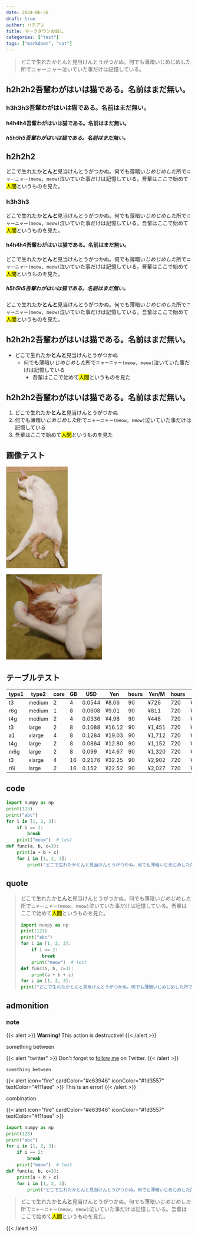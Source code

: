 ```yaml
---
date: 2024-06-30
draft: true
author: ハチアン
title: マークダウンお試し
categories: ["test"]
tags: ["markdown", "cat"]
---
```


> どこで生れたかとんと見当けんとうがつかぬ。何でも薄暗いじめじめした所でニャーニャー泣いていた事だけは記憶している。

## h2h2h2吾輩わがはいは猫である。名前はまだ無い。

### h3h3h3吾輩わがはいは猫である。名前はまだ無い。

#### h4h4h4吾輩わがはいは猫である。名前はまだ無い。

##### h5h5h5吾輩わがはいは猫である。名前はまだ無い。

## h2h2h2

どこで生れたか**とんと**見当けんとうがつかぬ。何でも薄暗い*じめじめした*所で`ニャーニャー(meow, meow)`泣いていた事だけは記憶している。吾輩はここで始めて<mark>人間</mark>というものを見た。

### h3h3h3

どこで生れたか**とんと**見当けんとうがつかぬ。何でも薄暗い*じめじめした*所で`ニャーニャー(meow, meow)`泣いていた事だけは記憶している。吾輩はここで始めて<mark>人間</mark>というものを見た。

#### h4h4h4吾輩わがはいは猫である。名前はまだ無い。

どこで生れたか**とんと**見当けんとうがつかぬ。何でも薄暗い*じめじめした*所で`ニャーニャー(meow, meow)`泣いていた事だけは記憶している。吾輩はここで始めて<mark>人間</mark>というものを見た。

##### h5h5h5吾輩わがはいは猫である。名前はまだ無い。

どこで生れたか**とんと**見当けんとうがつかぬ。何でも薄暗い*じめじめした*所で`ニャーニャー(meow, meow)`泣いていた事だけは記憶している。吾輩はここで始めて<mark>人間</mark>というものを見た。

## h2h2h2吾輩わがはいは猫である。名前はまだ無い。

- どこで生れたか**とんと**見当けんとうがつかぬ
    - 何でも薄暗い*じめじめした*所で`ニャーニャー(meow, meow)`泣いていた事だけは記憶している
        - 吾輩はここで始めて<mark>人間</mark>というものを見た


## h2h2h2吾輩わがはいは猫である。名前はまだ無い。

1. どこで生れたか**とんと**見当けんとうがつかぬ
1. 何でも薄暗い*じめじめした*所で`ニャーニャー(meow, meow)`泣いていた事だけは記憶している
1. 吾輩はここで始めて<mark>人間</mark>というものを見た

## 画像テスト

![alt text](image-1.png)

![alt text](image-2.png)

## テーブルテスト

| type1 | type2  | core | GB | USD    | Yen    | hours | Yen/M  | hours | Yen/M   |
| ----- | ------ | ---- | -- | ------ | ------ | ----- | ------ | ----- | ------- |
| t3    | medium | 2    | 4  | 0.0544 | ¥8.06  | 90    | ¥726   | 720   | ¥5,804  |
| r6g   | medium | 1    | 8  | 0.0608 | ¥9.01  | 90    | ¥811   | 720   | ¥6,487  |
| t4g   | medium | 2    | 4  | 0.0336 | ¥4.98  | 90    | ¥448   | 720   | ¥3,585  |
| t3    | large  | 2    | 8  | 0.1088 | ¥16.12 | 90    | ¥1,451 | 720   | ¥11,608 |
| a1    | xlarge | 4    | 8  | 0.1284 | ¥19.03 | 90    | ¥1,712 | 720   | ¥13,699 |
| t4g   | large  | 2    | 8  | 0.0864 | ¥12.80 | 90    | ¥1,152 | 720   | ¥9,218  |
| m6g   | large  | 2    | 8  | 0.099  | ¥14.67 | 90    | ¥1,320 | 720   | ¥10,563 |
| t3    | xlarge | 4    | 16 | 0.2176 | ¥32.25 | 90    | ¥2,902 | 720   | ¥23,216 |
| r6i   | large  | 2    | 16 | 0.152  | ¥22.52 | 90    | ¥2,027 | 720   | ¥16,217 |

## code

```python
import numpy as np
print(123)
print("abc")
for i in [1, 2, 3]:
    if i == 2:
        break
    print("meow")  # test
def func(a, b, c=3):
    print(a + b + c)
    for i in [1, 2, 3]:
        print("どこで生れたかとんと見当けんとうがつかぬ。何でも薄暗いじめじめした所でニャーニャー(meow, meow)泣いていた事だけは記憶している。吾輩はここで始めて人間というものを見た。")
```

## quote

> どこで生れたか**とんと**見当けんとうがつかぬ。何でも薄暗い*じめじめした*所で`ニャーニャー(meow, meow)`泣いていた事だけは記憶している。吾輩はここで始めて<mark>人間</mark>というものを見た。
> ```python
> import numpy as np
> print(123)
> print("abc")
> for i in [1, 2, 3]:
>     if i == 2:
>         break
>     print("meow")  # test
> def func(a, b, c=3):
>     print(a + b + c)
> for i in [1, 2, 3]:
> print("どこで生れたかとんと見当けんとうがつかぬ。何でも薄暗いじめじめした所でニャーニャー(meow, meow)泣いていた事だけは記憶している。吾輩はここで始めて人間というものを見た。")
> ```

## admonition

### note

{{< alert >}}
**Warning!** This action is destructive!
{{< /alert >}}

something between

{{< alert "twitter" >}}
Don't forget to [follow me](https://twitter.com/nunocoracao) on Twitter.
{{< /alert >}}

```
something between
```

{{< alert icon="fire" cardColor="#e63946" iconColor="#1d3557" textColor="#f1faee" >}}
This is an error!
{{< /alert >}}

combination

{{< alert icon="fire" cardColor="#e63946" iconColor="#1d3557" textColor="#f1faee" >}}
```python
import numpy as np
print(123)
print("abc")
for i in [1, 2, 3]:
    if i == 2:
        break
    print("meow")  # test
def func(a, b, c=3):
    print(a + b + c)
    for i in [1, 2, 3]:
        print("どこで生れたかとんと見当けんとうがつかぬ。何でも薄暗いじめじめした所でニャーニャー(meow, meow)泣いていた事だけは記憶している。吾輩はここで始めて人間というものを見た。")
```

> どこで生れたか**とんと**見当けんとうがつかぬ。何でも薄暗い*じめじめした*所で`ニャーニャー(meow, meow)`泣いていた事だけは記憶している。吾輩はここで始めて<mark>人間</mark>というものを見た。

{{< /alert >}}
